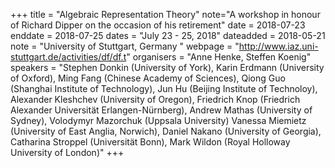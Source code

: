 +++
title = "Algebraic Representation Theory"
note="A workshop in honour of Richard Dipper on the occasion of his retirement"
date = 2018-07-23
enddate = 2018-07-25
dates = "July 23 - 25, 2018"
dateadded = 2018-05-21
note = "University of Stuttgart, Germany "
webpage = "http://www.iaz.uni-stuttgart.de/activities/df/df.t"
organisers = "Anne Henke, Steffen Koenig"
speakers = "Stephen Donkin (University of York), 
Karin Erdmann (University of Oxford), 
Ming Fang (Chinese Academy of Sciences), 
Qiong Guo (Shanghai Institute of Technology), Jun Hu (Beijing Institute of Technoloy), Alexander Kleshchev (University of Oregon), Friedrich Knop  (Friedrich Alexander Universität Erlangen-Nürnberg), Andrew Mathas (University of Sydney), Volodymyr Mazorchuk (Uppsala University) Vanessa Miemietz (University of East Anglia, Norwich), Daniel Nakano (University of Georgia), Catharina Stroppel (Universität Bonn), 
Mark Wildon (Royal Holloway University of London)"
+++
